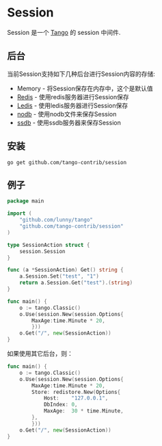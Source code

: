 # Session

Session 是一个 [Tango](https://github.com/lunny/tango) 的 session 中间件.

## 后台

当前Session支持如下几种后台进行Session内容的存储:

* Memory - 将Session保存在内存中，这个是默认值
* [Redis](http://github.com/tango-contrib/session-redis) - 使用redis服务器进行Session保存
* [Ledis](http://github.com/tango-contrib/session-ledis) - 使用ledis服务器进行Session保存
* [nodb](http://github.com/tango-contrib/session-nodb) - 使用nodb文件来保存Session
* [ssdb](http://github.com/tango-contrib/session-ssdb) - 使用ssdb服务器来保存Session

## 安装

    go get github.com/tango-contrib/session

## 例子

```Go
package main

import (
    "github.com/lunny/tango"
    "github.com/tango-contrib/session"
)

type SessionAction struct {
    session.Session
}

func (a *SessionAction) Get() string {
    a.Session.Set("test", "1")
    return a.Session.Get("test").(string)
}

func main() {
    o := tango.Classic()
    o.Use(session.New(session.Options{
        MaxAge:time.Minute * 20,
        }))
    o.Get("/", new(SessionAction))
}
```

如果使用其它后台，则：
```Go
func main() {
    o := tango.Classic()
    o.Use(session.New(session.Options{
        MaxAge:time.Minute * 20,
        Store: redistore.New(Options{
			Host:    "127.0.0.1",
			DbIndex: 0,
			MaxAge:  30 * time.Minute,
		},
        }))
    o.Get("/", new(SessionAction))
}
```
